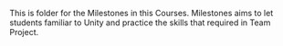 This is folder for the Milestones in this Courses. Milestones aims to let students familiar to Unity and practice the skills that required in Team Project.